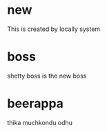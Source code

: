 # new 

This is created by locally system

# boss
shetty boss is the new boss 

# beerappa
thika muchkondu odhu

